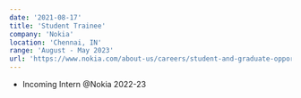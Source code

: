 ```yaml
---
date: '2021-08-17'
title: 'Student Trainee'
company: 'Nokia'
location: 'Chennai, IN'
range: 'August - May 2023'
url: 'https://www.nokia.com/about-us/careers/student-and-graduate-opportunities/'
---
```


- Incoming Intern @Nokia 2022-23
